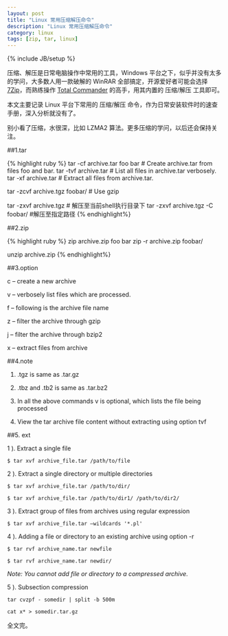 ```yaml
---
layout: post
title: "Linux 常用压缩解压命令"
description: "Linux 常用压缩解压命令"
category: linux
tags: [zip, tar, linux]
---
```

{% include JB/setup %}

压缩、解压是日常电脑操作中常用的工具，Windows 平台之下，似乎并没有太多的学问，大多数人用一款破解的 WinRAR 全部搞定，开源爱好者可能会选择 [7Zip](http://sparanoid.com/lab/7z/)，而熟练操作 [Total Commander](http://www.ghisler.com/) 的高手，用其内置的 压缩/解压 工具即可。

本文主要记录 Linux 平台下常用的 压缩/解压 命令，作为日常安装软件时的速查手册，深入分析就没有了。

别小看了压缩，水很深，比如 LZMA2 算法。更多压缩的学问，以后还会保持关注。

##1.tar

{% highlight ruby %}
tar -cf archive.tar foo bar # Create archive.tar from files foo and bar.
tar -tvf archive.tar # List all files in archive.tar verbosely.
tar -xf archive.tar # Extract all files from archive.tar.

tar -zcvf archive.tgz foobar/ # Use gzip

tar -zxvf archive.tgz # 解压至当前shell执行目录下
tar -zxvf archive.tgz -C foobar/ #解压至指定路径
{% endhighlight%}

##2.zip

{% highlight ruby %}
zip archive.zip foo bar
zip -r archive.zip foobar/

unzip archive.zip
{% endhighlight%}

##3.option

c – create a new archive

v – verbosely list files which are processed.

f – following is the archive file name

z – filter the archive through gzip

j – filter the archive through bzip2

x – extract files from archive

##4.note

1. .tgz is same as .tar.gz

2. .tbz and .tb2 is same as .tar.bz2

3. In all the above commands v is optional, which lists the file being processed

4. View the tar archive file content without extracting using option tvf

##5. ext


1 ). Extract a single file

`$ tar xvf archive_file.tar /path/to/file`

2 ). Extract a single directory or multiple directories

`$ tar xvf archive_file.tar /path/to/dir/`

`$ tar xvf archive_file.tar /path/to/dir1/ /path/to/dir2/`

3 ). Extract group of files from  archives using regular expression

`$ tar xvf archive_file.tar –wildcards '*.pl'`

4 ). Adding a file or directory to an existing archive using option -r

`$ tar rvf archive_name.tar newfile`

`$ tar rvf archive_name.tar newdir/`

*Note: You cannot add file or directory to a compressed archive.*

5 ). Subsection compression

`tar cvzpf - somedir | split -b 500m`

`cat x* > somedir.tar.gz`

全文完。